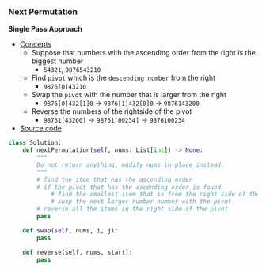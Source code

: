 ### Next Permutation

**Single Pass Approach**
- [Concepts](images/Single.png)
    - Suppose that numbers with the ascending order from the right is the biggest number 
        - `54321`, `9876543210`
    - Find `pivot` which is the `descending number` from the right
        - `9876[0]43210`
    - Swap the `pivot` with the number that is larger from the right
        - `9876[0]432[1]0` -> `9876[1]432[0]0` -> `9876143200`
    - Reverse the numbers of the rightside of the pivot
        - `98761[43200]` -> `98761[00234]` -> `9876100234`
- [Source code](source/Single.py)
```python
class Solution:
    def nextPermutation(self, nums: List[int]) -> None:
        """
        Do not return anything, modify nums in-place instead.
        """
        # find the item that has the ascending order 
        # if the pivot that has the ascending order is found 
            # find the smallest item that is from the right side of the pivot
            # swap the next larger number number with the pivot 
        # reverse all the items in the right side of the pivot
        pass 

    def swap(self, nums, i, j):
        pass 

    def reverse(self, nums, start):
        pass
```
